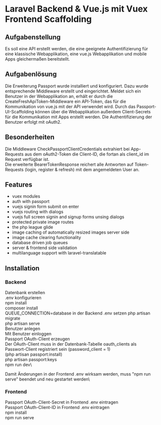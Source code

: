 # Laravel Backend & Vue.js mit Vuex Frontend Scaffolding

## Aufgabenstellung
Es soll eine API erstellt werden, die eine geeignete Authentifizierung für eine klassische Webapplikation, eine vue.js Webapplikation und mobile Apps gleichermaßen bereitstellt.

## Aufgabenlösung
Die Erweiterung Passport wurde installiert und konfiguriert. Dazu wurde entsprechende Middleware erstellt und eingerichtet. Meldet sich ein Benutzer in der Webapplikation an, erhält er durch die CreateFreshApiToken-Middleware ein API-Token, das für die Kommunikation von vue.js mit der API verwendet wird. Durch das Passport-UI-Scaffolding können über die Webapplikation außerdem Client-Secrets für die Kommunikation mit Apps erstellt werden. Die Authentifizierung der Benutzer erfolgt mit oAuth2.

## Besonderheiten
Die Middleware CheckPassportClientCredentials extrahiert bei App-Requests aus dem oAuth2-Token die Client-ID, die fortan als client_id im Request verfügbar ist.\
Die erweiterte BearerTokenResponse reichert alle Antworten auf Token-Requests (login, register & refresh) mit dem angemeldeten User an.


## Features
 - vuex modules
 - auth with passport
 - vuejs signin form submit on enter
 - vuejs routing with dialogs
 - vuejs full screen signin and signup forms unsing dialogs
 - protected private image routes
 - the php league glide
 - image caching of automatically resized images server side
 - image cache clearing functionality
 - database driven job queues
 - server & frontend side validation
 - multilanguage support with laravel-translatable

## Installation

### Backend

Datenbank erstellen\
.env konfigurieren\
npm install\
composer install\
QUEUE_CONNECTION=database in der Backend .env setzen
php artisan migrate\
php artisan serve\
Benutzer anlegen\
Mit Benutzer einloggen\
Passport OAuth-Client erzeugen\
Der OAuth-Client muss in der Datenbank-Tabelle oauth_clients als Passwort-Client registriert sein (password_client = 1)\
(php artisan passport:install)\
php artisan passport:keys\
npm run dev\

Damit Änderungen in der Frontend .env wirksam werden, muss "npm run serve" beendet und neu gestartet werden\

### Frontend

Passport OAuth-Client-Secret in Frontend .env eintragen\
Passport OAuth-Client-ID in Frontend .env eintragen\
npm install\
npm run serve

